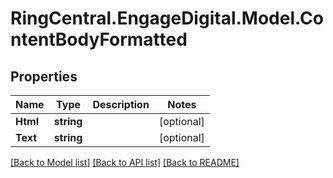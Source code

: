 # RingCentral.EngageDigital.Model.ContentBodyFormatted
## Properties

Name | Type | Description | Notes
------------ | ------------- | ------------- | -------------
**Html** | **string** |  | [optional] 
**Text** | **string** |  | [optional] 

[[Back to Model list]](../README.md#documentation-for-models) [[Back to API list]](../README.md#documentation-for-api-endpoints) [[Back to README]](../README.md)

